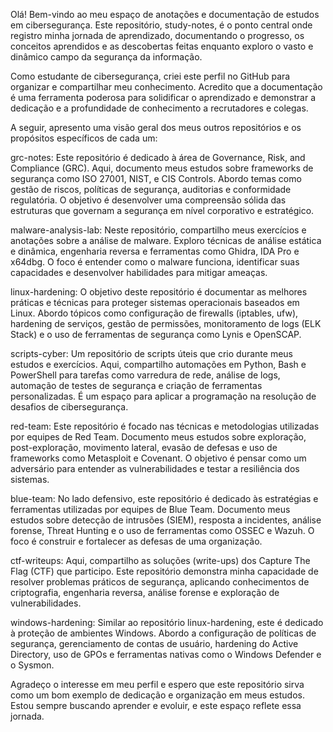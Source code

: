 Olá! Bem-vindo ao meu espaço de anotações e documentação de estudos em cibersegurança. Este repositório, study-notes, é o ponto central onde registro minha jornada de aprendizado, documentando o progresso, os conceitos aprendidos e as descobertas feitas enquanto exploro o vasto e dinâmico campo da segurança da informação.

Como estudante de cibersegurança, criei este perfil no GitHub para organizar e compartilhar meu conhecimento. Acredito que a documentação é uma ferramenta poderosa para solidificar o aprendizado e demonstrar a dedicação e a profundidade de conhecimento a recrutadores e colegas.

A seguir, apresento uma visão geral dos meus outros repositórios e os propósitos específicos de cada um:

grc-notes: Este repositório é dedicado à área de Governance, Risk, and Compliance (GRC). Aqui, documento meus estudos sobre frameworks de segurança como ISO 27001, NIST, e CIS Controls. Abordo temas como gestão de riscos, políticas de segurança, auditorias e conformidade regulatória. O objetivo é desenvolver uma compreensão sólida das estruturas que governam a segurança em nível corporativo e estratégico.

malware-analysis-lab: Neste repositório, compartilho meus exercícios e anotações sobre a análise de malware. Exploro técnicas de análise estática e dinâmica, engenharia reversa e ferramentas como Ghidra, IDA Pro e x64dbg. O foco é entender como o malware funciona, identificar suas capacidades e desenvolver habilidades para mitigar ameaças.

linux-hardening: O objetivo deste repositório é documentar as melhores práticas e técnicas para proteger sistemas operacionais baseados em Linux. Abordo tópicos como configuração de firewalls (iptables, ufw), hardening de serviços, gestão de permissões, monitoramento de logs (ELK Stack) e o uso de ferramentas de segurança como Lynis e OpenSCAP.

scripts-cyber: Um repositório de scripts úteis que crio durante meus estudos e exercícios. Aqui, compartilho automações em Python, Bash e PowerShell para tarefas como varredura de rede, análise de logs, automação de testes de segurança e criação de ferramentas personalizadas. É um espaço para aplicar a programação na resolução de desafios de cibersegurança.

red-team: Este repositório é focado nas técnicas e metodologias utilizadas por equipes de Red Team. Documento meus estudos sobre exploração, post-exploração, movimento lateral, evasão de defesas e uso de frameworks como Metasploit e Covenant. O objetivo é pensar como um adversário para entender as vulnerabilidades e testar a resiliência dos sistemas.

blue-team: No lado defensivo, este repositório é dedicado às estratégias e ferramentas utilizadas por equipes de Blue Team. Documento meus estudos sobre detecção de intrusões (SIEM), resposta a incidentes, análise forense, Threat Hunting e o uso de ferramentas como OSSEC e Wazuh. O foco é construir e fortalecer as defesas de uma organização.

ctf-writeups: Aqui, compartilho as soluções (write-ups) dos Capture The Flag (CTF) que participo. Este repositório demonstra minha capacidade de resolver problemas práticos de segurança, aplicando conhecimentos de criptografia, engenharia reversa, análise forense e exploração de vulnerabilidades.

windows-hardening: Similar ao repositório linux-hardening, este é dedicado à proteção de ambientes Windows. Abordo a configuração de políticas de segurança, gerenciamento de contas de usuário, hardening do Active Directory, uso de GPOs e ferramentas nativas como o Windows Defender e o Sysmon.

Agradeço o interesse em meu perfil e espero que este repositório sirva como um bom exemplo de dedicação e organização em meus estudos. Estou sempre buscando aprender e evoluir, e este espaço reflete essa jornada.
